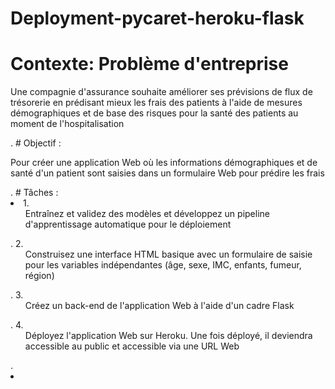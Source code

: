 # Deployment-pycaret-heroku-flask
# Contexte: Problème d'entreprise
  <p>Une compagnie d'assurance souhaite améliorer ses prévisions de flux de trésorerie en prédisant mieux les frais des patients à l'aide de mesures démographiques et de base des risques pour la santé des patients au moment de l'hospitalisation</p>.
# Objectif :
 <p>Pour créer une application Web où les informations démographiques et de santé d'un patient sont saisies dans un formulaire Web pour prédire les frais</p>.
# Tâches :
<li>
 1. <ol>Entraînez et validez des modèles et développez un pipeline d'apprentissage automatique pour le déploiement</ol>.
 2. <ol>Construisez une interface HTML basique avec un formulaire de saisie pour les variables indépendantes (âge, sexe, IMC, enfants, fumeur, région)</ol>.
 3. <ol>Créez un back-end de l'application Web à l'aide d'un cadre Flask</ol>.
 4.<ol>Déployez l'application Web sur Heroku. Une fois déployé, il deviendra accessible au public et accessible via une URL Web</ol>.
<li>
